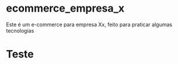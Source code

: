 # ecommerce_empresa_x
Este é um e-commerce para empresa Xx, feito para praticar algumas tecnologias
# Teste
